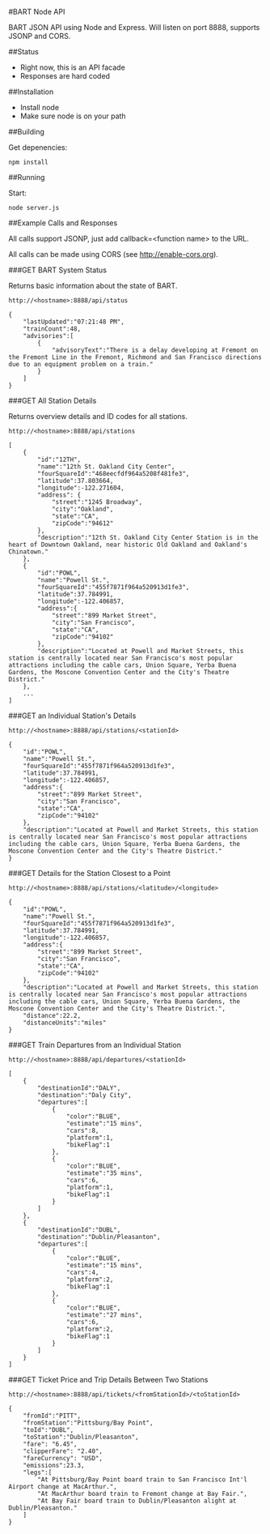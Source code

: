 #BART Node API

BART JSON API using Node and Express.  Will listen on port 8888, supports JSONP and CORS.

##Status

* Right now, this is an API facade
* Responses are hard coded

##Installation

* Install node
* Make sure node is on your path

##Building

Get depenencies:

```
npm install
```

##Running

Start:

```
node server.js
```

##Example Calls and Responses

All calls support JSONP, just add callback=&lt;function name&gt; to the URL.

All calls can be made using CORS (see http://enable-cors.org).

###GET BART System Status

Returns basic information about the state of BART.

```
http://<hostname>:8888/api/status
```

```
{
	"lastUpdated":"07:21:48 PM",
	"trainCount":48,
	"advisories":[
		{
			"advisoryText":"There is a delay developing at Fremont on the Fremont Line in the Fremont, Richmond and San Francisco directions due to an equipment problem on a train."
		}
	]
}
```

###GET All Station Details

Returns overview details and ID codes for all stations.

```
http://<hostname>:8888/api/stations
```

```
[
	{
		"id":"12TH",
		"name":"12th St. Oakland City Center",
		"fourSquareId":"468eecfdf964a5208f481fe3",
		"latitude":37.803664,
		"longitude":-122.271604,
		"address": {
			"street":"1245 Broadway",
			"city":"Oakland",
			"state":"CA",
			"zipCode":"94612"
		},
		"description":"12th St. Oakland City Center Station is in the heart of Downtown Oakland, near historic Old Oakland and Oakland's Chinatown."
	},
	{
		"id":"POWL",
		"name":"Powell St.",
		"fourSquareId":"455f7871f964a520913d1fe3",
		"latitude":37.784991,
		"longitude":-122.406857,
		"address":{
			"street":"899 Market Street",
			"city":"San Francisco",
			"state":"CA",
			"zipCode":"94102"
		},
		"description":"Located at Powell and Market Streets, this station is centrally located near San Francisco's most popular attractions including the cable cars, Union Square, Yerba Buena Gardens, the Moscone Convention Center and the City's Theatre District."
	},
	...
]
```

###GET an Individual Station's Details

```
http://<hostname>:8888/api/stations/<stationId>
```

```
{
	"id":"POWL",
	"name":"Powell St.",
	"fourSquareId":"455f7871f964a520913d1fe3",
	"latitude":37.784991,
	"longitude":-122.406857,
	"address":{
		"street":"899 Market Street",
		"city":"San Francisco",
		"state":"CA",
		"zipCode":"94102"
	},
	"description":"Located at Powell and Market Streets, this station is centrally located near San Francisco's most popular attractions including the cable cars, Union Square, Yerba Buena Gardens, the Moscone Convention Center and the City's Theatre District."
}
```

###GET Details for the Station Closest to a Point

```
http://<hostname>:8888/api/stations/<latitude>/<longitude>
```

```
{
	"id":"POWL",
	"name":"Powell St.",
	"fourSquareId":"455f7871f964a520913d1fe3",
	"latitude":37.784991,
	"longitude":-122.406857,
	"address":{
		"street":"899 Market Street",
		"city":"San Francisco",
		"state":"CA",
		"zipCode":"94102"
	},
	"description":"Located at Powell and Market Streets, this station is centrally located near San Francisco's most popular attractions including the cable cars, Union Square, Yerba Buena Gardens, the Moscone Convention Center and the City's Theatre District.",
	"distance":22.2,
	"distanceUnits":"miles"
}
```
###GET Train Departures from an Individual Station

```
http://<hostname>:8888/api/departures/<stationId>
```

```
[
	{
		"destinationId":"DALY",
		"destination":"Daly City",
		"departures":[
			{
				"color":"BLUE",
				"estimate":"15 mins",
				"cars":8,
				"platform":1,
				"bikeFlag":1
			},
			{
				"color":"BLUE",
				"estimate":"35 mins",
				"cars":6,
				"platform":1,
				"bikeFlag":1
			}
		]
	},
	{
		"destinationId":"DUBL",
		"destination":"Dublin/Pleasanton",
		"departures":[
			{
				"color":"BLUE",
				"estimate":"15 mins",
				"cars":4,
				"platform":2,
				"bikeFlag":1
			},
			{
				"color":"BLUE",
				"estimate":"27 mins",
				"cars":6,
				"platform":2,
				"bikeFlag":1
			}
		]
	}
]
```

###GET Ticket Price and Trip Details Between Two Stations

```
http://<hostname>:8888/api/tickets/<fromStationId>/<toStationId>
```

```
{
	"fromId":"PITT",
	"fromStation":"Pittsburg/Bay Point",
	"toId":"DUBL",
	"toStation":"Dublin/Pleasanton",
	"fare": "6.45",
	"clipperFare": "2.40",
	"fareCurrency": "USD",
	"emissions":23.3,
	"legs":[
		"At Pittsburg/Bay Point board train to San Francisco Int'l Airport change at MacArthur.",
		"At MacArthur board train to Fremont change at Bay Fair.",
		"At Bay Fair board train to Dublin/Pleasanton alight at Dublin/Pleasanton."
	]
}
```
